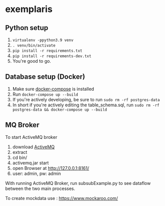# exemplaris

## Python setup
1. `virtualenv -ppython3.9 venv`
2. `. venv/bin/activate`
3. `pip install -r requirements.txt`
3. `pip install -r requirements-dev.txt`
4. You're good to go.

## Database setup (Docker)
1. Make sure [docker-compose](https://docs.docker.com/compose/install/) is installed
2. Run `docker-compose up --build`
3. If you're actively developing, be sure to run `sudo rm -rf postgres-data`
4. In short if you're actively editing the table_schema.sql, run `sudo rm -rf postgres-data && docker-compose up --build`

## MQ Broker
To start ActiveMQ broker

1. download [ActiveMQ](https://activemq.apache.org/components/classic/download/) 
2. extract 
3. cd bin/ 
4. activemq.jar start
5. open Browser at http://127.0.0.1:8161/
6. user: admin, pw: admin



With running ActiveMQ Broker, run subsubExample.py to see dataflow between the two main processes.



To create mockdata use : https://www.mockaroo.com/
